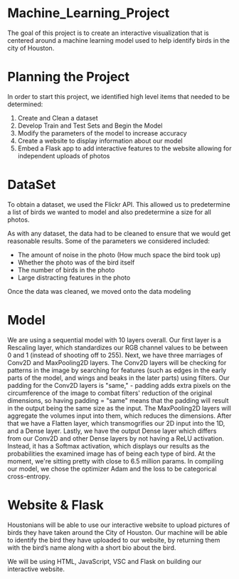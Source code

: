 # Machine_Learning_Project

The goal of this project is to create an interactive visualization that is centered around a machine learning model used to help identify birds in the city of Houston.

# Planning the Project 

In order to start this project, we identified high level items that needed to be determined: 

1. Create and Clean a dataset 
2. Develop Train and Test Sets and Begin the Model 
3. Modify the parameters of the model to increase accuracy 
4. Create a website to display information about our model 
5. Embed a Flask app to add interactive features to the website allowing for independent uploads of photos 

# DataSet 

To obtain a dataset, we used the Flickr API. This allowed us to predetermine a list of birds we wanted to model and also predetermine a size for all photos. 

As with any dataset, the data had to be cleaned to ensure that we would get reasonable results. Some of the parameters we considered included: 
- The amount of noise in the photo (How much space the bird took up)
- Whether the photo was of the bird itself 
- The number of birds in the photo
- Large distracting features in the photo 

Once the data was cleaned, we moved onto the data modeling 

# Model 

We are using a sequential model with 10 layers overall. Our first layer is a Rescaling layer, which standardizes our RGB channel values to be between 0 and 1 (instead of shooting off to 255). Next, we have three marriages of Conv2D and MaxPooling2D layers. The Conv2D layers will be checking for patterns in the image by searching for features (such as edges in the early parts of the model, and wings and beaks in the later parts) using filters. Our padding for the Conv2D layers is "same," - padding adds extra pixels on the circumference of the image to combat filters' reduction of the original dimensions, so having padding = "same" means that the padding will result in the output being the same size as the input. The MaxPooling2D layers will aggregate the volumes input into them, which reduces the dimensions. After that we have a Flatten layer, which transmogrifies our 2D input into the 1D, and a Dense layer. Lastly, we have the output Dense layer which differs from our Conv2D and other Dense layers by not having a ReLU activation. Instead, it has a Softmax activation, which displays our results as the probabilities the examined image has of being each type of bird. At the moment, we're sitting pretty with close to 6.5 million params. In compiling our model, we chose the optimizer Adam and the loss to be categorical cross-entropy.

# Website & Flask 
Houstonians will be able to use our interactive website to upload pictures of birds they have taken around the City of Houston. Our machine will be able to identify the bird they have uploaded to our website, by returning them with the bird’s name along with a short bio about the bird. 

We will be using HTML, JavaScript, VSC and Flask on building our interactive website. 

